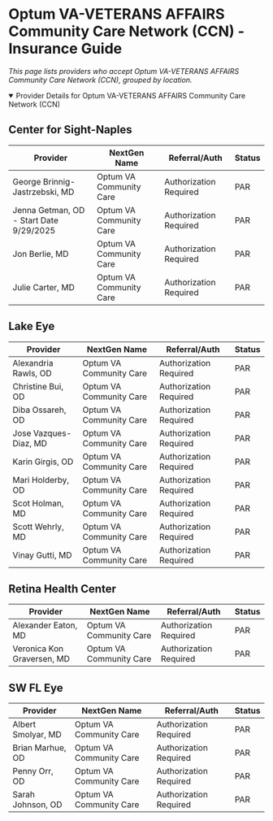# Optum VA-VETERANS AFFAIRS Community Care Network (CCN) - Insurance Guide

*This page lists providers who accept Optum VA-VETERANS AFFAIRS Community Care Network (CCN), grouped by location.*

<details open><summary>Provider Details for Optum VA-VETERANS AFFAIRS Community Care Network (CCN)</summary>

## Center for Sight-Naples

| Provider | NextGen Name | Referral/Auth | Status |
|----------|-------------|--------------|--------|
| George Brinnig-Jastrzebski, MD | Optum VA Community Care | Authorization Required | PAR |
| Jenna Getman, OD - Start Date 9/29/2025 | Optum VA Community Care | Authorization Required | PAR |
| Jon Berlie, MD | Optum VA Community Care | Authorization Required | PAR |
| Julie Carter, MD | Optum VA Community Care | Authorization Required | PAR |

## Lake Eye 

| Provider | NextGen Name | Referral/Auth | Status |
|----------|-------------|--------------|--------|
| Alexandria Rawls, OD | Optum VA Community Care | Authorization Required | PAR |
| Christine Bui, OD | Optum VA Community Care | Authorization Required | PAR |
| Diba Ossareh, OD | Optum VA Community Care | Authorization Required | PAR |
| Jose Vazques-Diaz, MD | Optum VA Community Care | Authorization Required | PAR |
| Karin Girgis, OD | Optum VA Community Care | Authorization Required | PAR |
| Mari Holderby, OD | Optum VA Community Care | Authorization Required | PAR |
| Scot Holman, MD | Optum VA Community Care | Authorization Required | PAR |
| Scott Wehrly, MD | Optum VA Community Care | Authorization Required | PAR |
| Vinay Gutti, MD | Optum VA Community Care | Authorization Required | PAR |

## Retina Health Center

| Provider | NextGen Name | Referral/Auth | Status |
|----------|-------------|--------------|--------|
| Alexander Eaton, MD | Optum VA Community Care | Authorization Required | PAR |
| Veronica Kon Graversen, MD | Optum VA Community Care | Authorization Required | PAR |

## SW FL Eye

| Provider | NextGen Name | Referral/Auth | Status |
|----------|-------------|--------------|--------|
| Albert Smolyar, MD | Optum VA Community Care | Authorization Required | PAR |
| Brian Marhue, OD | Optum VA Community Care | Authorization Required | PAR |
| Penny Orr, OD | Optum VA Community Care | Authorization Required | PAR |
| Sarah Johnson, OD | Optum VA Community Care | Authorization Required | PAR |

</details>

